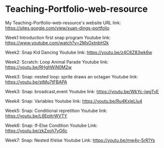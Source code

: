 # Teaching-Portfolio-web-resource
My Teaching-Portfolio-web-resource's website URL link: https://sites.google.com/view/xuan-dings-portfolio 

Week1 Introduction first snap program Youtube link: https://www.youtube.com/watch?v=2MsOxtnbH2k

Week2: Snap Kid Dancing Youtube link: https://youtu.be/z4C6Z83wk6w

Week2: Scratch: Loop Animal Parade Youtube link: https://youtu.be/RHghWiN0M2w

Week3: Snap: nested loop: sprite draws an octagan Youtube link: https://youtu.be/stMu7tFBAPA

Week3: Snap: broadcast,event Youtube link: https://youtu.be/WkYc-iwgTvE

Week4: Snap: Variables Youtube link: https://youtu.be/Ru4KxIeLlu4

Week5: Snap: Conditional repretition Youtube link: https://youtu.be/L6EpttrWVTY

Week6: Snap: If-Else Condition Youtube Link: https://youtu.be/zkZxoh7vG6c

Week7: Snap: Nested if/else Youtube Link: https://youtu.be/mw4v-5rR1Ys




